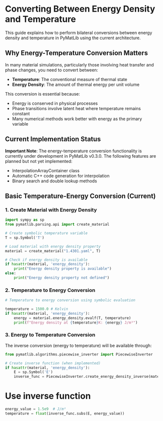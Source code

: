 # Converting Between Energy Density and Temperature

This guide explains how to perform bilateral conversions between energy density and temperature in PyMatLib using the current architecture.

## Why Energy-Temperature Conversion Matters

In many material simulations, particularly those involving heat transfer and phase changes, you need to convert between:

- **Temperature**: The conventional measure of thermal state
- **Energy Density**: The amount of thermal energy per unit volume

This conversion is essential because:
- Energy is conserved in physical processes
- Phase transitions involve latent heat where temperature remains constant
- Many numerical methods work better with energy as the primary variable

## Current Implementation Status

**Important Note**: The energy-temperature conversion functionality is currently under development in PyMatLib v0.3.0. The following features are planned but not yet implemented:

- InterpolationArrayContainer class
- Automatic C++ code generation for interpolation
- Binary search and double lookup methods

## Basic Temperature-Energy Conversion (Current)

### 1. Create Material with Energy Density
```python
import sympy as sp
from pymatlib.parsing.api import create_material

# Create symbolic temperature variable
T = sp.Symbol('T')

# Load material with energy density property
material = create_material("1.4301.yaml", T)

# Check if energy density is available
if hasattr(material, 'energy_density'):
    print("Energy density property is available")
else:
    print("Energy density property not defined")
```

### 2. Temperature to Energy Conversion
```python
# Temperature to energy conversion using symbolic evaluation

temperature = 1500.0 # Kelvin
if hasattr(material, 'energy_density'):
    energy = material.energy_density.evalf(T, temperature)
    print(f"Energy density at {temperature}K: {energy} J/m³")
```

### 3. Energy to Temperature Conversion

The inverse conversion (energy to temperature) will be available through:
```python
from pymatlib.algorithms.piecewise_inverter import PiecewiseInverter

# Create inverse function (when implemented)
if hasattr(material, 'energy_density'):
    E = sp.Symbol('E')
    inverse_func = PiecewiseInverter.create_energy_density_inverse(material, 'E')
```
# Use inverse function
```python
energy_value = 1.5e9  # J/m³
temperature = float(inverse_func.subs(E, energy_value))
```
